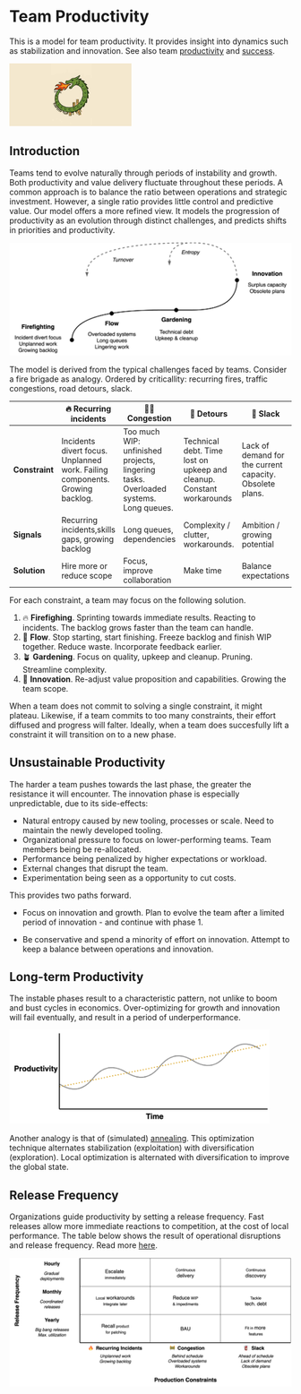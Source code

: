 # Team Productivity

This is a model for team productivity. It provides insight into dynamics such as stabilization and innovation. See also team [productivity](team-productivity.md) and [success](success.md).

[<img src="../img/dragon-productivity-cycle-bg.jpg" alt="dragon-productivity-cycle-bg" style="height:8em;" />](retrospective-templates.md#Fiery%20Dragon)

## Introduction

Teams tend to evolve naturally through periods of instability and growth. Both productivity and value delivery fluctuate throughout these periods. A common approach is to balance the ratio between operations and strategic investment. However, a single ratio provides little control and predictive value. Our model offers a more refined view. It models the progression of productivity as an evolution through distinct challenges, and predicts shifts in priorities and productivity.

<img src="../img/team-productivity-lifecycle.png" alt="team-productivity-lifecycle" style="max-height:20em;" />

The model is derived from the typical challenges faced by teams. Consider a fire brigade as analogy. Ordered by criticallity: recurring fires, traffic congestions, road detours, slack.

|                | 🔥 Recurring incidents                                        | 🚗🚗 Congestion                                                | 🚧 Detours                                                    | 🧯 Slack                                                  |
| -------------- | ------------------------------------------------------------ | ------------------------------------------------------------ | ------------------------------------------------------------ | -------------------------------------------------------- |
| **Constraint** | Incidents divert focus. Unplanned work. Failing components. Growing backlog. | Too much WIP: unfinished projects, lingering tasks. Overloaded systems. Long queues. | Technical debt. Time lost on upkeep and cleanup. Constant workarounds | Lack of demand for the current capacity. Obsolete plans. |
| **Signals**    | Recurring incidents,skills gaps, growing backlog             | Long queues, dependencies                                    | Complexity / clutter, workarounds.                           | Ambition / growing potential                             |
| **Solution**   | Hire more or reduce scope                                    | Focus, improve collaboration                                 | Make time                                                    | Balance expectations                                     |

For each constraint, a team may focus on the following solution.

1. 🔥 **Firefighing**. Sprinting towards immediate results. Reacting to incidents. The backlog grows faster than the team can handle.
2. 🔄 **Flow**. Stop starting, start finishing. Freeze backlog and finish WIP together. Reduce waste. Incorporate feedback earlier.
3. 🪴 **Gardening**. Focus on quality, upkeep and cleanup. Pruning. Streamline complexity.
4. 🚀 **Innovation**. Re-adjust value proposition and capabilities. Growing the team scope.

When a team does not commit to solving a single constraint, it might plateau. Likewise, if a team commits to too many constraints, their effort diffused and progress will falter. Ideally, when a team does succesfully lift a constraint it will transition on to a new phase.

## Unsustainable Productivity

The harder a team pushes towards the last phase, the greater the resistance it will encounter. The innovation phase is especially unpredictable, due to its side-effects:

- Natural entropy caused by new tooling, processes or scale. Need to maintain the newly developed tooling.
- Organizational pressure to focus on lower-performing teams. Team members being be re-allocated.
- Performance being penalized by higher expectations or workload.
- External changes that disrupt the team.
- Experimentation being seen as a opportunity to cut costs.

This provides two paths forward.

- Focus on innovation and growth. Plan to evolve the team after a limited period of innovation - and continue with phase 1.

- Be conservative and spend a minority of effort on innovation. Attempt to keep a balance between operations and innovation.

## Long-term Productivity

The instable phases result to a characteristic pattern, not unlike to boom and bust cycles in economics. Over-optimizing for growth and innovation will fail eventually, and result in a period of underperformance.

<img src="../img/productivity-cyclical-evolution.png" alt="productivity-cyclical-evolution" style="height:12em;" />

Another analogy is that of (simulated) [annealing](https://en.wikipedia.org/wiki/Simulated_annealing). This optimization technique alternates stabilization (exploitation) with diversification (exploration). Local optimization is alternated with diversification to improve the global state.

## Release Frequency

Organizations guide productivity by setting a release frequency. Fast releases allow more immediate reactions to competition, at the cost of local performance. The table below shows the result of operational disruptions and release frequency. Read more [here](../labour/release-frequency.md).

<img src="../img/map-constraints-release-frequency.png" alt="map-constraints-release-frequency" style="max-height:21em;" />
